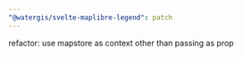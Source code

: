 ```yaml
---
"@watergis/svelte-maplibre-legend": patch
---
```


refactor: use mapstore as context other than passing as prop

